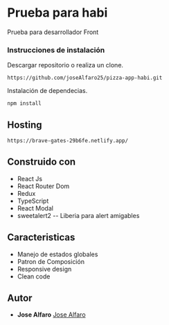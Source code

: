 # Prueba para habi 

Prueba para desarrollador Front

### Instrucciones de instalación 

Descargar repositorio o realiza un clone.

```
https://github.com/joseAlfaro25/pizza-app-habi.git
```

Instalación de dependecias.

```
npm install 
```

## Hosting
```
https://brave-gates-29b6fe.netlify.app/
```


## Construido con

* React Js
* React Router Dom
* Redux
* TypeScript
* React Modal
* sweetalert2 -- Liberia para alert amigables 


## Caracteristicas

* Manejo de estados globales
* Patron de Composición
* Responsive design
* Clean code


## Autor 

* **Jose Alfaro** [Jose Alfaro](https://github.com/joseAlfaro25)

